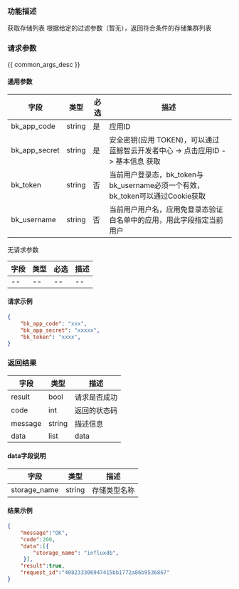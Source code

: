 

### 功能描述

获取存储列表
根据给定的过滤参数（暂无），返回符合条件的存储集群列表

### 请求参数

{{ common_args_desc }}

#### 通用参数

| 字段          | 类型   | 必选 | 描述                                                         |
| ------------- | ------ | ---- | ------------------------------------------------------------ |
| bk_app_code   | string | 是   | 应用ID                                                       |
| bk_app_secret | string | 是   | 安全密钥(应用 TOKEN)，可以通过 蓝鲸智云开发者中心 -> 点击应用ID -> 基本信息 获取 |
| bk_token      | string | 否   | 当前用户登录态，bk_token与bk_username必须一个有效，bk_token可以通过Cookie获取 |
| bk_username   | string | 否   | 当前用户用户名，应用免登录态验证白名单中的应用，用此字段指定当前用户 |

无请求参数

| 字段           | 类型   | 必选 | 描述        |
| -------------- | ------ | ---- | ----------- |
| -- | -- | -- | -- |


#### 请求示例

```json
{
    "bk_app_code": "xxx",
    "bk_app_secret": "xxxxx",
    "bk_token": "xxxx",
}
```

### 返回结果

| 字段    | 类型   | 描述         |
| ------- | ------ | ------------ |
| result  | bool   | 请求是否成功 |
| code    | int    | 返回的状态码 |
| message | string | 描述信息     |
| data    | list   | data         |

#### data字段说明

| 字段                | 类型   | 描述     |
| ------------------- | ------ | -------- |
| storage_name | string | 存储类型名称 |

#### 结果示例

```json
{
    "message":"OK",
    "code":200,
    "data":[{
    	"storage_name": "influxdb",
     }],
    "result":true,
    "request_id":"408233306947415bb1772a86b9536867"
}
```
